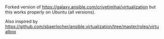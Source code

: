 Forked version of https://galaxy.ansible.com/crivetimihai/virtualization but this works properly on Ubuntu (all versions).

Also inspired by https://github.com/sbaerlocher/ansible.virtualization/tree/master/roles/virtualbox
